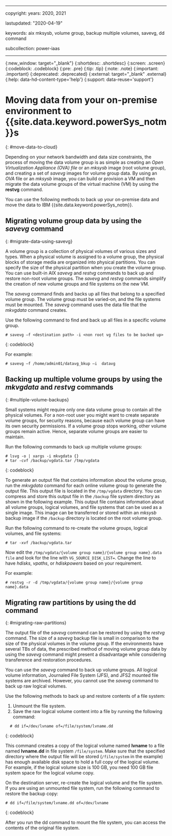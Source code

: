 ﻿---

copyright:
  years: 2020, 2021

lastupdated: "2020-04-19"

keywords: aix mksysb, volume group, backup multiple volumes, savevg, dd command

subcollection: power-iaas

---

{:new_window: target="_blank"}
{:shortdesc: .shortdesc}
{:screen: .screen}
{:codeblock: .codeblock}
{:pre: .pre}
{:tip: .tip}
{:note: .note}
{:important: .important}
{:deprecated: .deprecated}
{:external: target="_blank" .external}
{:help: data-hd-content-type='help'}
{:support: data-reuse='support'}

# Moving data from your on-premise environment to {{site.data.keyword.powerSys_notm}}s
{: #move-data-to-cloud}

Depending on your network bandwidth and data size constraints, the process of moving the data volume group is as simple as creating an *Open Virtualization Appliance (OVA) file* or an *mksysb* image (root volume group), and creating a set of *savevg* images for volume group data. By using an *OVA* file or an *mksysb* image, you can build or provision a VM and then migrate the data volume groups of the virtual machine (VM) by using the **restvg** command.

You can use the following methods to back up your on-premise data and move the data to IBM {{site.data.keyword.powerSys_notm}}.

## Migrating volume group data by using the *savevg* command
{: #migrate-data-using-savevg}

A volume group is a collection of physical volumes of various sizes and types. When a physical volume is assigned to a volume group, the physical blocks of storage media are organized into physical partitions. You can specify the size of the physical partition when you create the volume group. You can use built-in AIX *savevg* and *restvg* commands to back up and restore non-root volume groups. The *savevg* and *restvg* commands simplify the creation of new volume groups and file systems on the new VM.

The *savevg* command finds and backs up all files that belong to a specified volume group. The volume group must be varied-on, and the file systems must be mounted. The *savevg* command uses the data file that the *mkvgdata* command creates.

Use the following command to find and back up all files in a specific volume group.

```text
# savevg –f <destination path> -i <non root vg files to be backed up>
```
{: codeblock}

For example:

```text
# savevg –f /home/admin01/datavg_bkup –i  datavg
```

## Backing up multiple volume groups by using the *mkvgdata* and *restvg* commands
{: #multiple-volume-backups}

Small systems might require only one data volume group to contain all the physical volumes. For a non-root user you might want to create separate volume groups, for security reasons, because each volume group can have its own security permissions. If a volume group stops working, other volume groups remain active. Hence, separate volume groups are easier to maintain.

Run the following commands to back up multiple volume groups:

```text
# lsvg -o | xargs -i mkvgdata {}
# tar -cvf /backup/vgdata.tar /tmp/vgdata
```
{: codeblock}

To generate an output file that contains information about the volume group, run the *mkvgdata* command for each online volume group to generate the output file. This output file is located in the `/tmp/vgdata` directory. You can compress and store this output file in the `/backup` file system directory as shown in the following example. This output file contains information about all volume groups, logical volumes, and file systems that can be used as a single image. This image can be transferred or stored within an *mksysb* backup image if the `/backup` directory is located on the root volume group.

Run the following command to re-create the volume groups, logical volumes, and file systems:

```text
# tar -xvf /backup/vgdata.tar
```

Now edit the `/tmp/vgdata/{volume group name}/{volume group name}.data file` and look for the line with `VG_SOURCE_DISK_LIST=`. Change the line to have *hdisks*, *vpaths*, or *hdiskpowers* based on your requirement.

For example:

```text
# restvg -r -d /tmp/vgdata/{volume group name}/{volume group name}.data
```

## Migrating raw partitions by using the dd command
{: #migrating-raw-partitions}

The output file of the *savevg* command can be restored by using the *restvg* command. The size of a *savevg* backup file is small in comparison to the size of the physical volumes in the volume group. If the environments have several TBs of data, the prescribed method of moving volume group data by using the *savevg* command might present a disadvantage while considering transference and restoration procedures.

You can use the *savevg* command to back up volume groups. All logical volume information, Journaled File System (JFS), and JFS2 mounted file systems are archived. However, you cannot use the *savevg* command to back up raw logical volumes.

Use the following methods to back up and restore contents of a file system:

1. Unmount the file system.
2. Save the raw logical volume content into a file by running the following command:

```text
  # dd if=/dev/lvname of=/file/system/lvname.dd
```
{: codeblock}

This command creates a copy of the logical volume named **lvname** to a file named **lvname.dd** in file system `/file/system`. Make sure that the specified directory where the output file will be stored (`/file/system` in the example) has enough available disk space to hold a full copy of the logical volume. For example, if the logical volume size is 100 GB, you need 100 GB file system space for the logical volume copy.

On the destination server, re-create the logical volume and the file system. If you are using an unmounted file system, run the following command to restore the backup copy:

```text
# dd if=/file/system/lvname.dd of=/dev/lvname
```
{: codeblock}

After you run the dd command to mount the file system, you can access the contents of the original file system.
